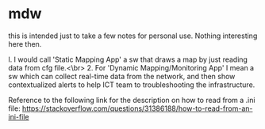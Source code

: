 # mdw

this is intended just to take a few notes for personal use. Nothing interesting here then. 

l. I would call 'Static Mapping App' a  sw that draws a map by just reading data from cfg file.<\br>
2. For 'Dynamic Mapping/Monitoring App' I mean a sw which can collect real-time data from the network, and then show contextualized alerts    to help ICT team to troubleshooting the infrastructure. 

Reference to the following link for the description on how to read from a .ini file:
  https://stackoverflow.com/questions/31386188/how-to-read-from-an-ini-file
